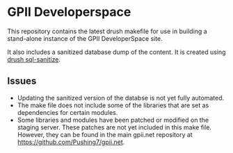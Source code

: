 # GPII Developerspace

This repository contains the latest drush makefile for use in building a stand-alone instance of the GPII DeveloperSpace site. 

It also includes a sanitized database dump of the content. It is created using [drush sql-sanitize](https://drushcommands.com/drush-7x/sql/sql-sanitize/).

## Issues

* Updating the sanitized version of the databse is not yet fully automated. 
* The make file does not include some of the libraries that are set as dependencies for certain modules. 
* Some libraries and modules have been patched or modified on the staging server. These patches are not yet included in this make file. However, they can be found in the main gpii.net repository at https://github.com/Pushing7/gpii.net.
